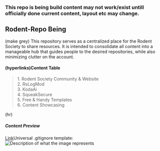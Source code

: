 <h3 color="red">This repo is being build content may not work/exist untill officially done current content, layout etc may change.</h3>
<h2>Rodent-Repo Being</h2>
<p>
    (make grey) This repository serves as a centralized place for the Rodent Society to share resources.
    It is intended to consolidate all content into a manageable hub that guides people to the desired repositories,
    while also minimizing clutter on the account.
</p>
<h4>(hyperlinks)Content Table</h4>

<blockquote>
    1. Rodent Society Community & Website<br>
    2. RsLogMod<br>
    3. KodaAi<br>
    4. SqueakSecure<br>
    5. Free & Handy Templates<br>
    6. Content Showcasing
</blockquote>
(hr)
<h5>Content Preview</h5>

<div></div>
<a href="https://github.com/D-3-X/Rodent-Repo/templates/.gitignore">Link</a>Universal .gitignore template:
<img src="https://github.com/user-attachments/assets/297856fe-ae2d-4eea-92d0-8318096566b4" alt="Description of what the image represents">
